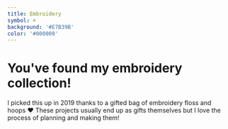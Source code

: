 ```yaml
---
title: Embroidery
symbol: ⚘
background: '#E7B39B'
color: '#000000'
---
```


# You've found my embroidery collection!

I picked this up in 2019 thanks to a gifted bag of embroidery floss and hoops ❤️ These projects usually end up as gifts themselves but I love the process of planning and making them!
